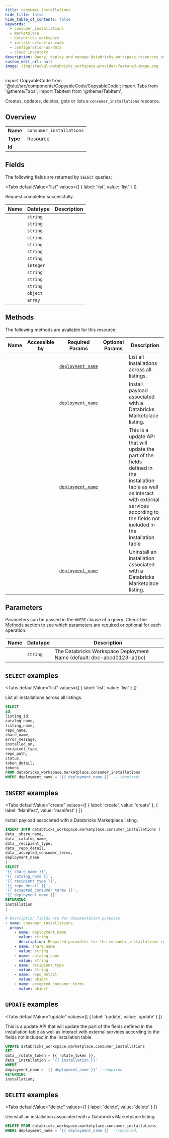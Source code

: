 ```yaml
--- 
title: consumer_installations
hide_title: false
hide_table_of_contents: false
keywords:
  - consumer_installations
  - marketplace
  - databricks_workspace
  - infrastructure-as-code
  - configuration-as-data
  - cloud inventory
description: Query, deploy and manage databricks_workspace resources using SQL
custom_edit_url: null
image: /img/stackql-databricks_workspace-provider-featured-image.png
---
```


import CopyableCode from '@site/src/components/CopyableCode/CopyableCode';
import Tabs from '@theme/Tabs';
import TabItem from '@theme/TabItem';

Creates, updates, deletes, gets or lists a <code>consumer_installations</code> resource.

## Overview
<table><tbody>
<tr><td><b>Name</b></td><td><code>consumer_installations</code></td></tr>
<tr><td><b>Type</b></td><td>Resource</td></tr>
<tr><td><b>Id</b></td><td><CopyableCode code="databricks_workspace.marketplace.consumer_installations" /></td></tr>
</tbody></table>

## Fields

The following fields are returned by `SELECT` queries:

<Tabs
    defaultValue="list"
    values={[
        { label: 'list', value: 'list' }
    ]}
>
<TabItem value="list">

Request completed successfully.

<table>
<thead>
    <tr>
    <th>Name</th>
    <th>Datatype</th>
    <th>Description</th>
    </tr>
</thead>
<tbody>
<tr>
    <td><CopyableCode code="id" /></td>
    <td><code>string</code></td>
    <td></td>
</tr>
<tr>
    <td><CopyableCode code="listing_id" /></td>
    <td><code>string</code></td>
    <td></td>
</tr>
<tr>
    <td><CopyableCode code="catalog_name" /></td>
    <td><code>string</code></td>
    <td></td>
</tr>
<tr>
    <td><CopyableCode code="listing_name" /></td>
    <td><code>string</code></td>
    <td></td>
</tr>
<tr>
    <td><CopyableCode code="repo_name" /></td>
    <td><code>string</code></td>
    <td></td>
</tr>
<tr>
    <td><CopyableCode code="share_name" /></td>
    <td><code>string</code></td>
    <td></td>
</tr>
<tr>
    <td><CopyableCode code="error_message" /></td>
    <td><code>string</code></td>
    <td></td>
</tr>
<tr>
    <td><CopyableCode code="installed_on" /></td>
    <td><code>integer</code></td>
    <td></td>
</tr>
<tr>
    <td><CopyableCode code="recipient_type" /></td>
    <td><code>string</code></td>
    <td></td>
</tr>
<tr>
    <td><CopyableCode code="repo_path" /></td>
    <td><code>string</code></td>
    <td></td>
</tr>
<tr>
    <td><CopyableCode code="status" /></td>
    <td><code>string</code></td>
    <td></td>
</tr>
<tr>
    <td><CopyableCode code="token_detail" /></td>
    <td><code>object</code></td>
    <td></td>
</tr>
<tr>
    <td><CopyableCode code="tokens" /></td>
    <td><code>array</code></td>
    <td></td>
</tr>
</tbody>
</table>
</TabItem>
</Tabs>

## Methods

The following methods are available for this resource:

<table>
<thead>
    <tr>
    <th>Name</th>
    <th>Accessible by</th>
    <th>Required Params</th>
    <th>Optional Params</th>
    <th>Description</th>
    </tr>
</thead>
<tbody>
<tr>
    <td><a href="#list"><CopyableCode code="list" /></a></td>
    <td><CopyableCode code="select" /></td>
    <td><a href="#parameter-deployment_name"><code>deployment_name</code></a></td>
    <td></td>
    <td>List all installations across all listings.</td>
</tr>
<tr>
    <td><a href="#create"><CopyableCode code="create" /></a></td>
    <td><CopyableCode code="insert" /></td>
    <td><a href="#parameter-deployment_name"><code>deployment_name</code></a></td>
    <td></td>
    <td>Install payload associated with a Databricks Marketplace listing.</td>
</tr>
<tr>
    <td><a href="#update"><CopyableCode code="update" /></a></td>
    <td><CopyableCode code="update" /></td>
    <td><a href="#parameter-deployment_name"><code>deployment_name</code></a></td>
    <td></td>
    <td>This is a update API that will update the part of the fields defined in the installation table as well as interact with external services according to the fields not included in the installation table</td>
</tr>
<tr>
    <td><a href="#delete"><CopyableCode code="delete" /></a></td>
    <td><CopyableCode code="delete" /></td>
    <td><a href="#parameter-deployment_name"><code>deployment_name</code></a></td>
    <td></td>
    <td>Uninstall an installation associated with a Databricks Marketplace listing.</td>
</tr>
</tbody>
</table>

## Parameters

Parameters can be passed in the `WHERE` clause of a query. Check the [Methods](#methods) section to see which parameters are required or optional for each operation.

<table>
<thead>
    <tr>
    <th>Name</th>
    <th>Datatype</th>
    <th>Description</th>
    </tr>
</thead>
<tbody>
<tr id="parameter-deployment_name">
    <td><CopyableCode code="deployment_name" /></td>
    <td><code>string</code></td>
    <td>The Databricks Workspace Deployment Name (default: dbc-abcd0123-a1bc)</td>
</tr>
</tbody>
</table>

## `SELECT` examples

<Tabs
    defaultValue="list"
    values={[
        { label: 'list', value: 'list' }
    ]}
>
<TabItem value="list">

List all installations across all listings.

```sql
SELECT
id,
listing_id,
catalog_name,
listing_name,
repo_name,
share_name,
error_message,
installed_on,
recipient_type,
repo_path,
status,
token_detail,
tokens
FROM databricks_workspace.marketplace.consumer_installations
WHERE deployment_name = '{{ deployment_name }}' -- required;
```
</TabItem>
</Tabs>


## `INSERT` examples

<Tabs
    defaultValue="create"
    values={[
        { label: 'create', value: 'create' },
        { label: 'Manifest', value: 'manifest' }
    ]}
>
<TabItem value="create">

Install payload associated with a Databricks Marketplace listing.

```sql
INSERT INTO databricks_workspace.marketplace.consumer_installations (
data__share_name,
data__catalog_name,
data__recipient_type,
data__repo_detail,
data__accepted_consumer_terms,
deployment_name
)
SELECT 
'{{ share_name }}',
'{{ catalog_name }}',
'{{ recipient_type }}',
'{{ repo_detail }}',
'{{ accepted_consumer_terms }}',
'{{ deployment_name }}'
RETURNING
installation
;
```
</TabItem>
<TabItem value="manifest">

```yaml
# Description fields are for documentation purposes
- name: consumer_installations
  props:
    - name: deployment_name
      value: string
      description: Required parameter for the consumer_installations resource.
    - name: share_name
      value: string
    - name: catalog_name
      value: string
    - name: recipient_type
      value: string
    - name: repo_detail
      value: object
    - name: accepted_consumer_terms
      value: object
```
</TabItem>
</Tabs>


## `UPDATE` examples

<Tabs
    defaultValue="update"
    values={[
        { label: 'update', value: 'update' }
    ]}
>
<TabItem value="update">

This is a update API that will update the part of the fields defined in the installation table as well as interact with external services according to the fields not included in the installation table

```sql
UPDATE databricks_workspace.marketplace.consumer_installations
SET 
data__rotate_token = {{ rotate_token }},
data__installation = '{{ installation }}'
WHERE 
deployment_name = '{{ deployment_name }}' --required
RETURNING
installation;
```
</TabItem>
</Tabs>


## `DELETE` examples

<Tabs
    defaultValue="delete"
    values={[
        { label: 'delete', value: 'delete' }
    ]}
>
<TabItem value="delete">

Uninstall an installation associated with a Databricks Marketplace listing.

```sql
DELETE FROM databricks_workspace.marketplace.consumer_installations
WHERE deployment_name = '{{ deployment_name }}' --required;
```
</TabItem>
</Tabs>
